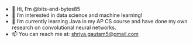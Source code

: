 - 👋 Hi, I’m @bits-and-bytes85
- 👀 I’m interested in data science and machine learning!
- 🌱 I’m currently learning Java in my AP CS course and have done my own research on convolutional neural networks.
- 📫 You can reach me at: shriya.gautam5@gmail.com 

<!---
bits-and-bytes85/bits-and-bytes85 is a ✨ special ✨ repository because its `README.md` (this file) appears on your GitHub profile.
You can click the Preview link to take a look at your changes.
--->
